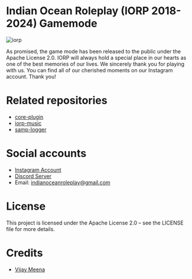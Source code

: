 # Indian Ocean Roleplay (IORP 2018-2024) Gamemode

![iorp](https://github.com/user-attachments/assets/64efcb03-bdb5-4597-860a-0bdc2d4bc705)

As promised, the game mode has been released to the public under the Apache License 2.0. IORP will always hold a special place in our hearts as one of the best memories of our lives. We sincerely thank you for playing with us. You can find all of our cherished moments on our Instagram account. Thank you!

# Related repositories

- [core-plugin](https://github.com/iorp-in/core-plugin)
- [iorp-music](https://github.com/iorp-in/iorp-music)
- [samp-logger](https://github.com/iorp-in/samp-logger)

# Social accounts

- [Instagram Account](https://www.instagram.com/indianoceanroleplay/)
- [Discord Server](https://discord.gg/Xq9k3hr)
- Email: indianoceanroleplay@gmail.com

# License

This project is licensed under the Apache License 2.0 – see the LICENSE file for more details.

# Credits

- [Vijay Meena](https://github.com/samarmeena)
